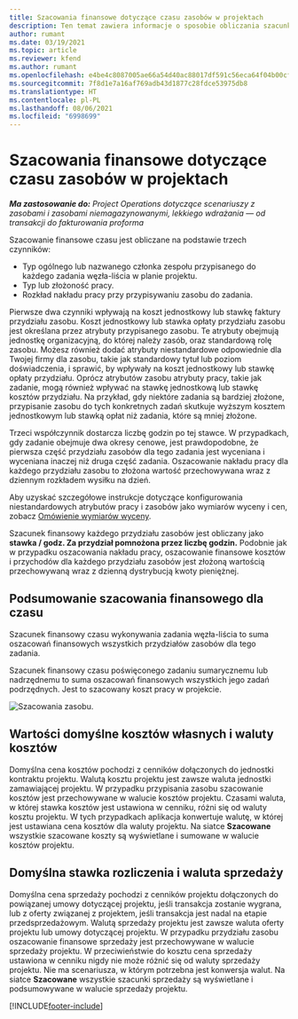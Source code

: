 ```yaml
---
title: Szacowania finansowe dotyczące czasu zasobów w projektach
description: Ten temat zawiera informacje o sposobie obliczania szacunków finansowych dotyczących czasu.
author: rumant
ms.date: 03/19/2021
ms.topic: article
ms.reviewer: kfend
ms.author: rumant
ms.openlocfilehash: e4be4c8087005ae66a54d40ac88017df591c56eca64f04b00cf34b0e5a8a09ce
ms.sourcegitcommit: 7f8d1e7a16af769adb43d1877c28fdce53975db8
ms.translationtype: HT
ms.contentlocale: pl-PL
ms.lasthandoff: 08/06/2021
ms.locfileid: "6998699"
---
```

# <a name="financial-estimates-for-resource-time-on-projects"></a>Szacowania finansowe dotyczące czasu zasobów w projektach

_**Ma zastosowanie do:** Project Operations dotyczące scenariuszy z zasobami i zasobami niemagazynowanymi, lekkiego wdrażania — od transakcji do fakturowania proforma_

Szacowanie finansowe czasu jest obliczane na podstawie trzech czynników: 

- Typ ogólnego lub nazwanego członka zespołu przypisanego do każdego zadania węzła-liścia w planie projektu. 
- Typ lub złożoność pracy.
- Rozkład nakładu pracy przy przypisywaniu zasobu do zadania. 

Pierwsze dwa czynniki wpływają na koszt jednostkowy lub stawkę faktury przydziału zasobu. Koszt jednostkowy lub stawka opłaty przydziału zasobu jest określana przez atrybuty przypisanego zasobu. Te atrybuty obejmują jednostkę organizacyjną, do której należy zasób, oraz standardową rolę zasobu. Możesz również dodać atrybuty niestandardowe odpowiednie dla Twojej firmy dla zasobu, takie jak standardowy tytuł lub poziom doświadczenia, i sprawić, by wpływały na koszt jednostkowy lub stawkę opłaty przydziału.
Oprócz atrybutów zasobu atrybuty pracy, takie jak zadanie, mogą również wpływać na stawkę jednostkową lub stawkę kosztów przydziału. Na przykład, gdy niektóre zadania są bardziej złożone, przypisanie zasobu do tych konkretnych zadań skutkuje wyższym kosztem jednostkowym lub stawką opłat niż zadania, które są mniej złożone.   

Trzeci współczynnik dostarcza liczbę godzin po tej stawce. W przypadkach, gdy zadanie obejmuje dwa okresy cenowe, jest prawdopodobne, że pierwsza część przydziału zasobów dla tego zadania jest wyceniana i wyceniana inaczej niż druga część zadania. Oszacowanie nakładu pracy dla każdego przydziału zasobu to złożona wartość przechowywana wraz z dziennym rozkładem wysiłku na dzień.

Aby uzyskać szczegółowe instrukcje dotyczące konfigurowania niestandardowych atrybutów pracy i zasobów jako wymiarów wyceny i cen, zobacz [Omówienie wymiarów wyceny](../pricing-costing/pricing-dimensions-overview.md).

Szacunek finansowy każdego przydziału zasobów jest obliczany jako **stawka / godz. Za przydział pomnożona przez liczbę godzin.**  Podobnie jak w przypadku oszacowania nakładu pracy, oszacowanie finansowe kosztów i przychodów dla każdego przydziału zasobów jest złożoną wartością przechowywaną wraz z dzienną dystrybucją kwoty pieniężnej. 

## <a name="summarizing-financial-estimates-for-time"></a>Podsumowanie szacowania finansowego dla czasu
Szacunek finansowy czasu wykonywania zadania węzła-liścia to suma oszacowań finansowych wszystkich przydziałów zasobów dla tego zadania.

Szacunek finansowy czasu poświęconego zadaniu sumarycznemu lub nadrzędnemu to suma oszacowań finansowych wszystkich jego zadań podrzędnych. Jest to szacowany koszt pracy w projekcie. 

![Szacowania zasobu.](./media/navigation12.png)

## <a name="default-cost-price-and-cost-currency"></a>Wartości domyślne kosztów własnych i waluty kosztów

Domyślna cena kosztów pochodzi z cenników dołączonych do jednostki kontraktu projektu. Walutą kosztu projektu jest zawsze waluta jednostki zamawiającej projektu. W przypadku przypisania zasobu szacowanie kosztów jest przechowywane w walucie kosztów projektu. Czasami waluta, w której stawka kosztów jest ustawiona w cenniku, różni się od waluty kosztu projektu. W tych przypadkach aplikacja konwertuje walutę, w której jest ustawiana cena kosztów dla waluty projektu. Na siatce **Szacowane** wszystkie szacowane koszty są wyświetlane i sumowane w walucie kosztów projektu. 

## <a name="default-bill-rate-and-sales-currency"></a>Domyślna stawka rozliczenia i waluta sprzedaży

Domyślna cena sprzedaży pochodzi z cenników projektu dołączonych do powiązanej umowy dotyczącej projektu, jeśli transakcja zostanie wygrana, lub z oferty związanej z projektem, jeśli transakcja jest nadal na etapie przedsprzedażowym. Walutą sprzedaży projektu jest zawsze waluta oferty projektu lub umowy dotyczącej projektu. W przypadku przydziału zasobu oszacowanie finansowe sprzedaży jest przechowywane w walucie sprzedaży projektu. W przeciwieństwie do kosztu cena sprzedaży ustawiona w cenniku nigdy nie może różnić się od waluty sprzedaży projektu. Nie ma scenariusza, w którym potrzebna jest konwersja walut. Na siatce **Szacowane** wszystkie szacunki sprzedaży są wyświetlane i podsumowywane w walucie sprzedaży projektu. 

[!INCLUDE[footer-include](../includes/footer-banner.md)]
